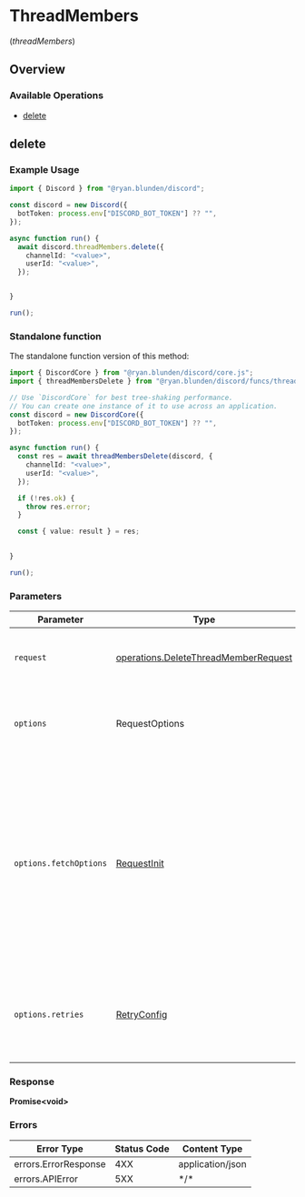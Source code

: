 # ThreadMembers
(*threadMembers*)

## Overview

### Available Operations

* [delete](#delete)

## delete

### Example Usage

```typescript
import { Discord } from "@ryan.blunden/discord";

const discord = new Discord({
  botToken: process.env["DISCORD_BOT_TOKEN"] ?? "",
});

async function run() {
  await discord.threadMembers.delete({
    channelId: "<value>",
    userId: "<value>",
  });


}

run();
```

### Standalone function

The standalone function version of this method:

```typescript
import { DiscordCore } from "@ryan.blunden/discord/core.js";
import { threadMembersDelete } from "@ryan.blunden/discord/funcs/threadMembersDelete.js";

// Use `DiscordCore` for best tree-shaking performance.
// You can create one instance of it to use across an application.
const discord = new DiscordCore({
  botToken: process.env["DISCORD_BOT_TOKEN"] ?? "",
});

async function run() {
  const res = await threadMembersDelete(discord, {
    channelId: "<value>",
    userId: "<value>",
  });

  if (!res.ok) {
    throw res.error;
  }

  const { value: result } = res;

  
}

run();
```

### Parameters

| Parameter                                                                                                                                                                      | Type                                                                                                                                                                           | Required                                                                                                                                                                       | Description                                                                                                                                                                    |
| ------------------------------------------------------------------------------------------------------------------------------------------------------------------------------ | ------------------------------------------------------------------------------------------------------------------------------------------------------------------------------ | ------------------------------------------------------------------------------------------------------------------------------------------------------------------------------ | ------------------------------------------------------------------------------------------------------------------------------------------------------------------------------ |
| `request`                                                                                                                                                                      | [operations.DeleteThreadMemberRequest](../../models/operations/deletethreadmemberrequest.md)                                                                                   | :heavy_check_mark:                                                                                                                                                             | The request object to use for the request.                                                                                                                                     |
| `options`                                                                                                                                                                      | RequestOptions                                                                                                                                                                 | :heavy_minus_sign:                                                                                                                                                             | Used to set various options for making HTTP requests.                                                                                                                          |
| `options.fetchOptions`                                                                                                                                                         | [RequestInit](https://developer.mozilla.org/en-US/docs/Web/API/Request/Request#options)                                                                                        | :heavy_minus_sign:                                                                                                                                                             | Options that are passed to the underlying HTTP request. This can be used to inject extra headers for examples. All `Request` options, except `method` and `body`, are allowed. |
| `options.retries`                                                                                                                                                              | [RetryConfig](../../lib/utils/retryconfig.md)                                                                                                                                  | :heavy_minus_sign:                                                                                                                                                             | Enables retrying HTTP requests under certain failure conditions.                                                                                                               |

### Response

**Promise\<void\>**

### Errors

| Error Type           | Status Code          | Content Type         |
| -------------------- | -------------------- | -------------------- |
| errors.ErrorResponse | 4XX                  | application/json     |
| errors.APIError      | 5XX                  | \*/\*                |